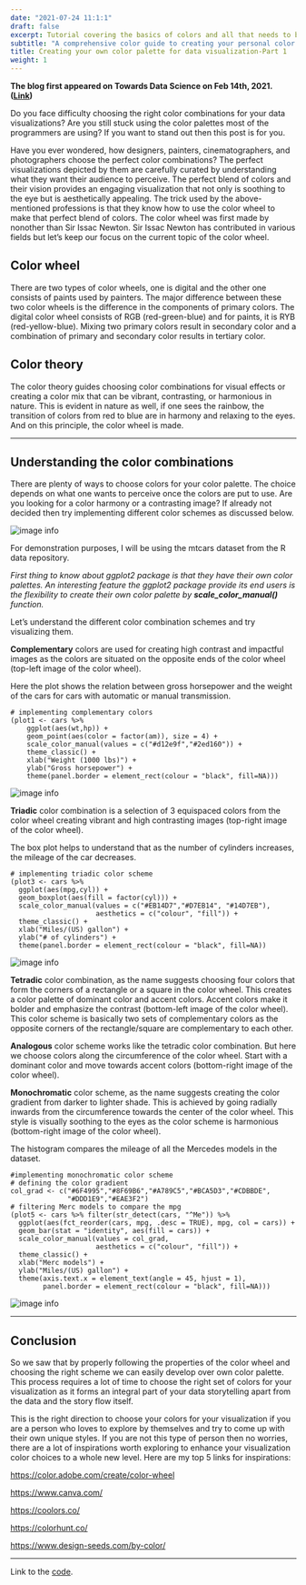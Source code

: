 ```yaml
---
date: "2021-07-24 11:1:1"
draft: false
excerpt: Tutorial covering the basics of colors and all that needs to be understood to create your very own color palettes. The learning can be translated to any coding language.
subtitle: "A comprehensive color guide to creating your personal color palettes for data visualization."
title: Creating your own color palette for data visualization-Part 1
weight: 1
---
```


**The blog first appeared on Towards Data Science on Feb 14th, 2021. ([Link](https://towardsdatascience.com/creating-your-own-color-palette-for-data-visualization-part-1-84df48954845?sk=b48e10721bf318cef334ce16e3eea7c1))**

Do you face difficulty choosing the right color combinations for your data visualizations? Are you still stuck using the color palettes most of the programmers are using? If you want to stand out then this post is for you.

Have you ever wondered, how designers, painters, cinematographers, and photographers choose the perfect color combinations? The perfect visualizations depicted by them are carefully curated by understanding what they want their audience to perceive. The perfect blend of colors and their vision provides an engaging visualization that not only is soothing to the eye but is aesthetically appealing. The trick used by the above-mentioned professions is that they know how to use the color wheel to make that perfect blend of colors. The color wheel was first made by nonother than Sir Issac Newton. Sir Issac Newton has contributed in various fields but let’s keep our focus on the current topic of the color wheel.

## Color wheel

There are two types of color wheels, one is digital and the other one consists of paints used by painters. The major difference between these two color wheels is the difference in the components of primary colors. The digital color wheel consists of RGB (red-green-blue) and for paints, it is RYB (red-yellow-blue). Mixing two primary colors result in secondary color and a combination of primary and secondary color results in tertiary color.

## Color theory

The color theory guides choosing color combinations for visual effects or creating a color mix that can be vibrant, contrasting, or harmonious in nature. This is evident in nature as well, if one sees the rainbow, the transition of colors from red to blue are in harmony and relaxing to the eyes. And on this principle, the color wheel is made.

----

## Understanding the color combinations

There are plenty of ways to choose colors for your color palette. The choice depends on what one wants to perceive once the colors are put to use. Are you looking for a color harmony or a contrasting image? If already not decided then try implementing different color schemes as discussed below.

![image info](./color_wheel.jpg)

For demonstration purposes, I will be using the mtcars dataset from the R data repository.

_First thing to know about ggplot2 package is that they have their own color palettes. An interesting feature the ggplot2 package provide its end users is the flexibility to create their own color palette by **scale_color_manual()** function._

Let’s understand the different color combination schemes and try visualizing them.

**Complementary** colors are used for creating high contrast and impactful images as the colors are situated on the opposite ends of the color wheel (top-left image of the color wheel).

Here the plot shows the relation between gross horsepower and the weight of the cars for cars with automatic or manual transmission.

```{R}
# implementing complementary colors
(plot1 <- cars %>%
    ggplot(aes(wt,hp)) +
    geom_point(aes(color = factor(am)), size = 4) + 
    scale_color_manual(values = c("#d12e9f","#2ed160")) +
    theme_classic() +
    xlab("Weight (1000 lbs)") +
    ylab("Gross horsepower") +
    theme(panel.border = element_rect(colour = "black", fill=NA)))
```

![image info](./Plot1.jpg)

**Triadic** color combination is a selection of 3 equispaced colors from the color wheel creating vibrant and high contrasting images (top-right image of the color wheel).

The box plot helps to understand that as the number of cylinders increases, the mileage of the car decreases.

```{R}
# implementing triadic color scheme
(plot3 <- cars %>%
  ggplot(aes(mpg,cyl)) +
  geom_boxplot(aes(fill = factor(cyl))) + 
  scale_color_manual(values = c("#EB14D7","#D7EB14", "#14D7EB"), 
                     aesthetics = c("colour", "fill")) +
  theme_classic() +
  xlab("Miles/(US) gallon") +
  ylab("# of cylinders") +
  theme(panel.border = element_rect(colour = "black", fill=NA))
```

![image info](./Plot2.jpg)

**Tetradic** color combination, as the name suggests choosing four colors that form the corners of a rectangle or a square in the color wheel. This creates a color palette of dominant color and accent colors. Accent colors make it bolder and emphasize the contrast (bottom-left image of the color wheel). This color scheme is basically two sets of complementary colors as the opposite corners of the rectangle/square are complementary to each other.

**Analogous** color scheme works like the tetradic color combination. But here we choose colors along the circumference of the color wheel. Start with a dominant color and move towards accent colors (bottom-right image of the color wheel).

**Monochromatic** color scheme, as the name suggests creating the color gradient from darker to lighter shade. This is achieved by going radially inwards from the circumference towards the center of the color wheel. This style is visually soothing to the eyes as the color scheme is harmonious (bottom-right image of the color wheel).

The histogram compares the mileage of all the Mercedes models in the dataset.

```{R}
#implementing monochromatic color scheme
# defining the color gradient
col_grad <- c("#6F4995","#8F69B6","#A789C5","#BCA5D3","#CDBBDE",
              "#DDD1E9","#EAE3F2")
# filtering Merc models to compare the mpg
(plot5 <- cars %>% filter(str_detect(cars, "^Me")) %>%
  ggplot(aes(fct_reorder(cars, mpg, .desc = TRUE), mpg, col = cars)) +
  geom_bar(stat = "identity", aes(fill = cars)) + 
  scale_color_manual(values = col_grad, 
                     aesthetics = c("colour", "fill")) +
  theme_classic() +
  xlab("Merc models") +
  ylab("Miles/(US) gallon") +
  theme(axis.text.x = element_text(angle = 45, hjust = 1), 
        panel.border = element_rect(colour = "black", fill=NA)))
```

![image info](./Plot5.png)

----

## Conclusion

So we saw that by properly following the properties of the color wheel and choosing the right scheme we can easily develop over own color palette. This process requires a lot of time to choose the right set of colors for your visualization as it forms an integral part of your data storytelling apart from the data and the story flow itself.

This is the right direction to choose your colors for your visualization if you are a person who loves to explore by themselves and try to come up with their own unique styles. If you are not this type of person then no worries, there are a lot of inspirations worth exploring to enhance your visualization color choices to a whole new level. Here are my top 5 links for inspirations:

https://color.adobe.com/create/color-wheel

https://www.canva.com/

https://coolors.co/

https://colorhunt.co/

https://www.design-seeds.com/by-color/

----

Link to the [code](https://github.com/amalasi2418/Blog-post/tree/master/Color%20palette-part%201).
